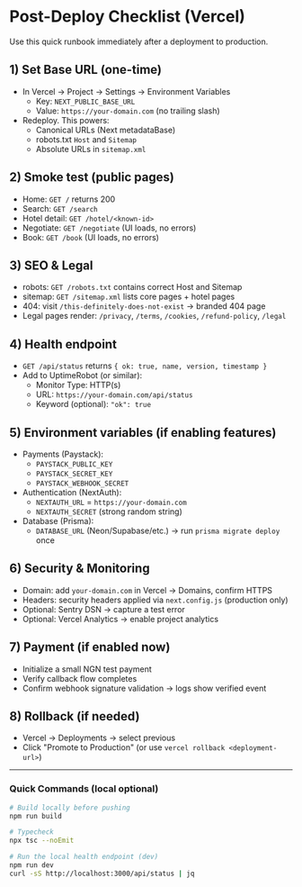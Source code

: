 # Post-Deploy Checklist (Vercel)

Use this quick runbook immediately after a deployment to production.

## 1) Set Base URL (one-time)
- In Vercel → Project → Settings → Environment Variables
  - Key: `NEXT_PUBLIC_BASE_URL`
  - Value: `https://your-domain.com` (no trailing slash)
- Redeploy. This powers:
  - Canonical URLs (Next metadataBase)
  - robots.txt `Host` and `Sitemap`
  - Absolute URLs in `sitemap.xml`

## 2) Smoke test (public pages)
- Home: `GET /` returns 200
- Search: `GET /search`
- Hotel detail: `GET /hotel/<known-id>`
- Negotiate: `GET /negotiate` (UI loads, no errors)
- Book: `GET /book` (UI loads, no errors)

## 3) SEO & Legal
- robots: `GET /robots.txt` contains correct Host and Sitemap
- sitemap: `GET /sitemap.xml` lists core pages + hotel pages
- 404: visit `/this-definitely-does-not-exist` → branded 404 page
- Legal pages render: `/privacy`, `/terms`, `/cookies`, `/refund-policy`, `/legal`

## 4) Health endpoint
- `GET /api/status` returns `{ ok: true, name, version, timestamp }`
- Add to UptimeRobot (or similar):
  - Monitor Type: HTTP(s)
  - URL: `https://your-domain.com/api/status`
  - Keyword (optional): `"ok": true`

## 5) Environment variables (if enabling features)
- Payments (Paystack):
  - `PAYSTACK_PUBLIC_KEY`
  - `PAYSTACK_SECRET_KEY`
  - `PAYSTACK_WEBHOOK_SECRET`
- Authentication (NextAuth):
  - `NEXTAUTH_URL` = `https://your-domain.com`
  - `NEXTAUTH_SECRET` (strong random string)
- Database (Prisma):
  - `DATABASE_URL` (Neon/Supabase/etc.) → run `prisma migrate deploy` once

## 6) Security & Monitoring
- Domain: add `your-domain.com` in Vercel → Domains, confirm HTTPS
- Headers: security headers applied via `next.config.js` (production only)
- Optional: Sentry DSN → capture a test error
- Optional: Vercel Analytics → enable project analytics

## 7) Payment (if enabled now)
- Initialize a small NGN test payment
- Verify callback flow completes
- Confirm webhook signature validation → logs show verified event

## 8) Rollback (if needed)
- Vercel → Deployments → select previous
- Click "Promote to Production" (or use `vercel rollback <deployment-url>`) 

---

### Quick Commands (local optional)

```bash
# Build locally before pushing
npm run build

# Typecheck
npx tsc --noEmit

# Run the local health endpoint (dev)
npm run dev
curl -sS http://localhost:3000/api/status | jq
```
